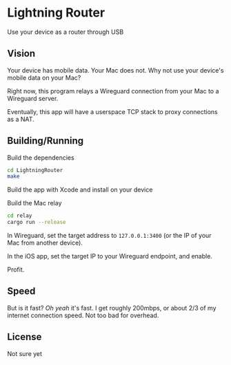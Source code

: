 # Lightning Router

Use your device as a router through USB

## Vision

Your device has mobile data. Your Mac does not.
Why not use your device's mobile data on your Mac?

Right now, this program relays a Wireguard connection
from your Mac to a Wireguard server.

Eventually, this app will have a userspace TCP stack
to proxy connections as a NAT.

## Building/Running

Build the dependencies

```sh
cd LightningRouter
make
```

Build the app with Xcode and install on your device

Build the Mac relay

```sh
cd relay
cargo run --release
```

In Wireguard, set the target address to ``127.0.0.1:3400``
(or the IP of your Mac from another device).

In the iOS app, set the target IP to your Wireguard endpoint, and enable.

Profit.

## Speed

But is it fast? *Oh yeah* it's fast. I get roughly 200mbps,
or about 2/3 of my internet connection speed.
Not too bad for overhead.

## License

Not sure yet
